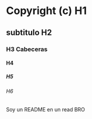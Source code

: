 #  Copyright (c) H1

## subtitulo H2

### H3 Cabeceras

#### H4

##### H5

###### H6

Soy un README en un read BRO